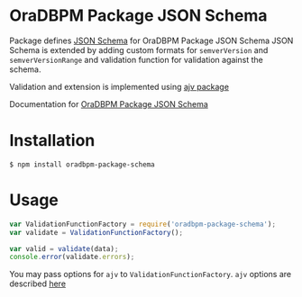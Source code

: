 # OraDBPM Package JSON Schema

Package defines [JSON Schema](http://www.json-schema.org) for OraDBPM Package JSON
Schema JSON Schema is extended by adding custom formats for `semverVersion` and
`semverVersionRange` and validation function for validation against the schema.

Validation and extension is implemented using [ajv package](https://www.npmjs.com/package/ajv)

Documentation for [OraDBPM Package JSON Schema](doc/oradbpm-package-schema.md)

# Installation

````
$ npm install oradbpm-package-schema
````

# Usage

````JavaScript
var ValidationFunctionFactory = require('oradbpm-package-schema');
var validate = ValidationFunctionFactory();

var valid = validate(data);
console.error(validate.errors);
````

You may pass options for `ajv` to `ValidationFunctionFactory`.
`ajv` options are described [here](https://www.npmjs.com/package/ajv#options)